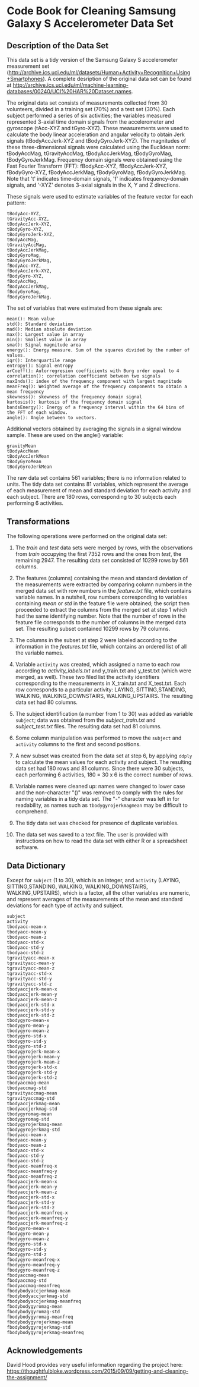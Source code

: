 # Code Book for Cleaning Samsung Galaxy S Accelerometer Data Set
## Description of the Data Set
This data set is a tidy version of the Samsung Galaxy S accelerometer measurement set (http://archive.ics.uci.edu/ml/datasets/Human+Activity+Recognition+Using+Smartphones). A complete desription of the original data set can be found at http://archive.ics.uci.edu/ml/machine-learning-databases/00240/UCI%20HAR%20Dataset.names.

The original data set consists of measurements collected from 30 volunteers, divided in a training set (70%) and a test set (30%). Each subject performed a series of six activities; the variables measured represented 3-axial time domain signals from the accelerometer and gyroscope (tAcc-XYZ and tGyro-XYZ). These measurements were used to calculate the body linear acceleration and angular velocity to obtain Jerk signals (tBodyAccJerk-XYZ and tBodyGyroJerk-XYZ). The magnitudes of these three-dimensional signals were calculated using the Euclidean norm: tBodyAccMag, tGravityAccMag, tBodyAccJerkMag, tBodyGyroMag, tBodyGyroJerkMag. Frequency domain signals were obtained using the Fast Fourier Transform (FFT): fBodyAcc-XYZ, fBodyAccJerk-XYZ, fBodyGyro-XYZ, fBodyAccJerkMag, fBodyGyroMag, fBodyGyroJerkMag. Note that 't' indicates time-domain signals, 'f' indicates frequency-domain signals, and '-XYZ' denotes 3-axial signals in the X, Y and Z directions.

These signals were used to estimate variables of the feature vector for each pattern:  

```
tBodyAcc-XYZ,
tGravityAcc-XYZ,
tBodyAccJerk-XYZ,
tBodyGyro-XYZ,
tBodyGyroJerk-XYZ,
tBodyAccMag,
tGravityAccMag,
tBodyAccJerkMag,
tBodyGyroMag,
tBodyGyroJerkMag,
fBodyAcc-XYZ,
fBodyAccJerk-XYZ,
fBodyGyro-XYZ,
fBodyAccMag,
fBodyAccJerkMag,
fBodyGyroMag,
fBodyGyroJerkMag.
```

The set of variables that were estimated from these signals are: 
```
mean(): Mean value
std(): Standard deviation
mad(): Median absolute deviation 
max(): Largest value in array
min(): Smallest value in array
sma(): Signal magnitude area
energy(): Energy measure. Sum of the squares divided by the number of values. 
iqr(): Interquartile range 
entropy(): Signal entropy
arCoeff(): Autorregresion coefficients with Burg order equal to 4
correlation(): correlation coefficient between two signals
maxInds(): index of the frequency component with largest magnitude
meanFreq(): Weighted average of the frequency components to obtain a mean frequency
skewness(): skewness of the frequency domain signal 
kurtosis(): kurtosis of the frequency domain signal 
bandsEnergy(): Energy of a frequency interval within the 64 bins of the FFT of each window.
angle(): Angle between to vectors.
```
Additional vectors obtained by averaging the signals in a signal window sample. These are used on the angle() variable:
```
gravityMean
tBodyAccMean
tBodyAccJerkMean
tBodyGyroMean
tBodyGyroJerkMean
```
The raw data set contains 561 variables; there is no information related to units. The tidy data set contains 81 variables, which represent the average of each measurement of mean and standard deviation for each activity and each subject. There are 180 rows, corresponding to 30 subjects each performing 6 activities.

## Transformations
The following operations were performed on the original data set:

1. The *train* and *test* data sets were merged by rows, with the observations from *train* occupying the first 7352 rows and the ones from *test*, the remaining 2947. The resulting data set consisted of 10299 rows by 561 columns.

2. The features (columns) containing the mean and standard deviation of the measurements were extracted by comparing column numbers in the merged data set with row numbers in the *feature.txt* file, which contains variable names. In a nutshell, row numbers corresponding to variables containing *mean* or *std* in the feature file were obtained; the script then proceeded to extract the columns from the merged set at step 1 which had the same identifying number. Note that the number of rows in the feature file corresponds to the number of columns in the merged data set. The resulting subset contained 10299 rows by 79 columns.

3. The columns in the subset at step 2 were labeled according to the information in the *features.txt* file, which contains an ordered  list of all the variable names. 

4. Variable `activity` was created, which assigned a name to each row according to *activity_labels.txt* and y_train.txt and y_test.txt (which were merged, as well). These two filed list the activity identifiers corresponding to the measurements in X_train.txt and X_test.txt. Each row corresponds to a particular activity: LAYING, SITTING,STANDING, WALKING, WALKING_DOWNSTAIRS, WALKING_UPSTAIRS. The resulting data set had 80 columns.

5. The subject identification (a number from 1 to 30) was added as variable `subject`; data was obtained from the *subject_train.txt* and *subject_test.txt* files. The resulting data set had 81 columns.

6. Some column manipulation was performed to move the `subject` and `activity` columns to the first and second positions.

7. A new subset was created from the data set at step 6, by applying `ddply` to calculate the mean values for each activity and subject. The resulting data set had 180 rows and 81 columns. Since there were 30 subjects, each performing 6 activities, 180 = 30 x 6 is the correct number of rows.

8. Variable names were cleaned up: names were changed to lower case and the non-character "()" was removed to comply with the rules for naming variables in a tidy data set. The "-" character was left in for readability, as names such as `tbodygyrojerkmagmean` may be difficult to comprehend.

9. The tidy data set was checked for presence of duplicate variables.

10. The data set was saved to a text file. The user is provided with instructions on how to read the data set with either R or a spreadsheet software.
 

## Data Dictionary
Except for `subject` (1 to 30), which is an integer, and `activity` (LAYING, SITTING,STANDING, WALKING, WALKING_DOWNSTAIRS, WALKING_UPSTAIRS), which is a factor, all the other variables are numeric, and represent averages of the measurements of the mean and standard deviations for each type of activity and subject. 

```
subject
activity 
tbodyacc-mean-x
tbodyacc-mean-y
tbodyacc-mean-z
tbodyacc-std-x
tbodyacc-std-y
tbodyacc-std-z
tgravityacc-mean-x
tgravityacc-mean-y
tgravityacc-mean-z
tgravityacc-std-x
tgravityacc-std-y
tgravityacc-std-z
tbodyaccjerk-mean-x
tbodyaccjerk-mean-y
tbodyaccjerk-mean-z
tbodyaccjerk-std-x
tbodyaccjerk-std-y
tbodyaccjerk-std-z
tbodygyro-mean-x
tbodygyro-mean-y
tbodygyro-mean-z
tbodygyro-std-x
tbodygyro-std-y
tbodygyro-std-z
tbodygyrojerk-mean-x
tbodygyrojerk-mean-y
tbodygyrojerk-mean-z
tbodygyrojerk-std-x
tbodygyrojerk-std-y
tbodygyrojerk-std-z
tbodyaccmag-mean
tbodyaccmag-std
tgravityaccmag-mean
tgravityaccmag-std
tbodyaccjerkmag-mean
tbodyaccjerkmag-std
tbodygyromag-mean
tbodygyromag-std
tbodygyrojerkmag-mean
tbodygyrojerkmag-std
fbodyacc-mean-x
fbodyacc-mean-y
fbodyacc-mean-z
fbodyacc-std-x
fbodyacc-std-y
fbodyacc-std-z
fbodyacc-meanfreq-x
fbodyacc-meanfreq-y
fbodyacc-meanfreq-z
fbodyaccjerk-mean-x
fbodyaccjerk-mean-y
fbodyaccjerk-mean-z
fbodyaccjerk-std-x
fbodyaccjerk-std-y
fbodyaccjerk-std-z
fbodyaccjerk-meanfreq-x
fbodyaccjerk-meanfreq-y
fbodyaccjerk-meanfreq-z
fbodygyro-mean-x
fbodygyro-mean-y
fbodygyro-mean-z
fbodygyro-std-x
fbodygyro-std-y
fbodygyro-std-z
fbodygyro-meanfreq-x
fbodygyro-meanfreq-y
fbodygyro-meanfreq-z
fbodyaccmag-mean
fbodyaccmag-std
fbodyaccmag-meanfreq
fbodybodyaccjerkmag-mean
fbodybodyaccjerkmag-std
fbodybodyaccjerkmag-meanfreq
fbodybodygyromag-mean
fbodybodygyromag-std
fbodybodygyromag-meanfreq
fbodybodygyrojerkmag-mean
fbodybodygyrojerkmag-std
fbodybodygyrojerkmag-meanfreq
```
## Acknowledgements
David Hood provides very useful information regarding the project here: https://thoughtfulbloke.wordpress.com/2015/09/09/getting-and-cleaning-the-assignment/
